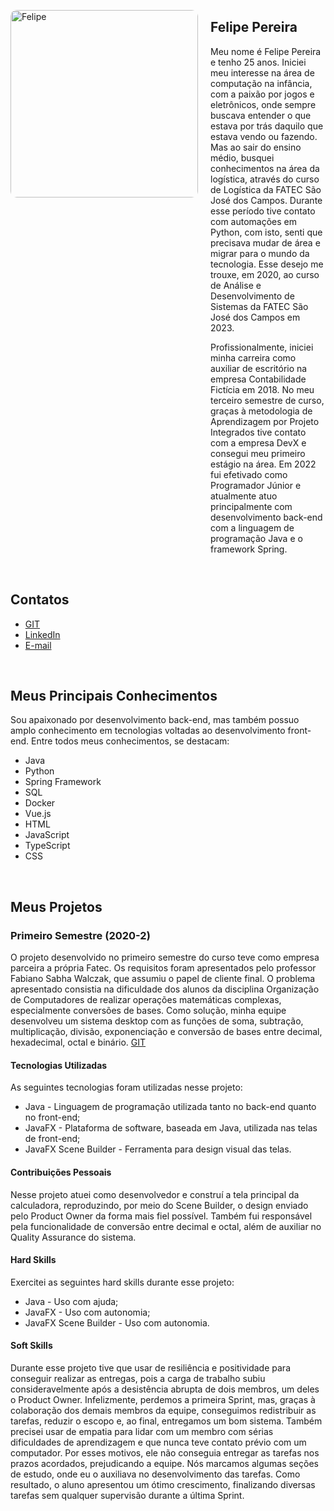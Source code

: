 <div style="display: flex; align-items: flex-start; gap: 20px;">

  <img src="https://github.com/user-attachments/assets/229e06fd-c5a0-4316-9640-6cf2f2dbd2af" 
       alt="Felipe" 
       style="width: 300px; height: auto; border-radius: 10px;"/>

  <div style="max-width: 800px;">

  <h2>Felipe Pereira</h2>

  <p>
    Meu nome é Felipe Pereira e tenho 25 anos. Iniciei meu interesse na área de computação na infância, com a paixão por 
    jogos e eletrônicos, onde sempre buscava entender o que estava por trás daquilo que estava vendo ou fazendo. Mas ao sair do ensino médio,
    busquei conhecimentos na área da logística, através do curso de Logística da FATEC São José dos Campos. Durante esse período tive contato com 
    automações em Python, com isto, senti que precisava mudar de área e migrar para o mundo da tecnologia. Esse desejo me trouxe, em 2020, ao 
    curso de Análise e Desenvolvimento de Sistemas da FATEC São José dos Campos em 2023.
  </p>

  <p>
    Profissionalmente, iniciei minha carreira como auxiliar de escritório na empresa Contabilidade 
    Fictícia em 2018. No meu terceiro semestre de curso, graças à metodologia de Aprendizagem por 
    Projeto Integrados tive contato com a empresa DevX e consegui meu primeiro estágio na área. 
    Em 2022 fui efetivado como Programador Júnior e atualmente atuo principalmente com 
    desenvolvimento back-end com a linguagem de programação Java e o framework Spring.
  </p>

  </div>

</div>



<br>

## Contatos
* [GIT](https://github.com/JohnDoeFatec)
* [LinkedIn](https://www.linkedin.com/in/john-doe-fatec/)
* [E-mail](mailto:johndoefatec2017ads@gmail.com)

<br>

  ## Meus Principais Conhecimentos
Sou apaixonado por desenvolvimento back-end, mas também possuo amplo conhecimento em 
tecnologias voltadas ao desenvolvimento front-end. Entre todos meus conhecimentos, se 
destacam:
* Java
* Python
* Spring Framework
* SQL
* Docker
* Vue.js
* HTML
* JavaScript
* TypeScript
* CSS

<br>

## Meus Projetos
### Primeiro Semestre (2020-2)
O projeto desenvolvido no primeiro semestre do curso teve como empresa parceira a própria 
Fatec. Os requisitos foram apresentados pelo professor Fabiano Sabha Walczak, que assumiu o 
papel de cliente final. 
O problema apresentado consistia na dificuldade dos alunos da disciplina Organização de 
Computadores de realizar operações matemáticas complexas, especialmente conversões de bases.
Como solução, minha equipe desenvolveu um sistema desktop com as funções de soma, subtração, 
multiplicação, divisão, exponenciação e conversão de bases entre decimal, hexadecimal, octal e 
binário. 
[GIT](https://www.git.com)
#### Tecnologias Utilizadas
As seguintes tecnologias foram utilizadas nesse projeto:
* Java - Linguagem de programação utilizada tanto no back-end quanto no front-end;
* JavaFX - Plataforma de software, baseada em Java, utilizada nas telas de front-end;
* JavaFX Scene Builder - Ferramenta para design visual das telas.
#### Contribuições Pessoais
Nesse projeto atuei como desenvolvedor e construí a tela principal da calculadora, 
reproduzindo, por meio do Scene Builder, o design enviado pelo Product Owner da forma mais 
fiel possível. Também fui responsável pela funcionalidade de conversão entre decimal e octal, 
além de auxiliar no Quality Assurance do sistema.
#### Hard Skills
Exercitei as seguintes hard skills durante esse projeto:
* Java - Uso com ajuda;
* JavaFX - Uso com autonomia;
* JavaFX Scene Builder - Uso com autonomia.
#### Soft Skills
Durante esse projeto tive que usar de resiliência e positividade para conseguir realizar as 
entregas, pois a carga de trabalho subiu consideravelmente após a desistência abrupta de dois 
membros, um deles o Product Owner. Infelizmente, perdemos a primeira Sprint, mas, graças à 
colaboração dos demais membros da equipe, conseguimos redistribuir as tarefas, reduzir o 
escopo e, ao final, entregamos um bom sistema. 
Também precisei usar de empatia para lidar com um membro com sérias dificuldades de 
aprendizagem e que nunca teve contato prévio com um computador. Por esses motivos, ele não 
conseguia entregar as tarefas nos prazos acordados, prejudicando a equipe. Nós marcamos 
algumas seções de estudo, onde eu o auxiliava no desenvolvimento das tarefas. Como resultado, 
o aluno apresentou um ótimo crescimento, finalizando diversas tarefas sem qualquer supervisão 
durante a última Sprint.

